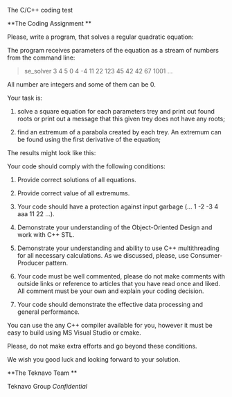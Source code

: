 The C/C\+\+ coding test 





**The Coding Assignment **


Please, write a program, that solves a regular quadratic equation: 



The program receives parameters of the equation as a stream of numbers from the command line: 



> se\_solver 3 4 5 0 4 -4 11 22 123 45 42 42 67 1001 … 



All number are integers and some of them can be 0. 

Your task is: 

1. solve a square equation for each parameters trey and print out found roots or print out a message that this given trey does not have any roots; 

2. find an extremum of a parabola created by each trey. An extremum can be found using the first derivative of the equation; 



The results might look like this: 





Your code should comply with the following conditions: 

1. Provide correct solutions of all equations. 

2. Provide correct value of all extremums. 

3. Your code should have a protection against input garbage \(… 1 -2 -3 4 aaa 11 22 …\). 

4. Demonstrate your understanding of the Object-Oriented Design and work with C\+\+ STL. 

5. Demonstrate your understanding and ability to use C\+\+ multithreading for all necessary calculations. As we discussed, please, use Consumer-Producer pattern. 

6. Your code must be well commented, please do not make comments with outside links or reference to articles that you have read once and liked. All comment must be your own and explain your coding decision. 

7. Your code should demonstrate the effective data processing and general performance. 



You can use the any C\+\+ compiler available for you, however it must be easy to build using MS Visual Studio or cmake. 

Please, do not make extra efforts and go beyond these conditions. 



We wish you good luck and looking forward to your solution. 



**The Teknavo Team **

Teknavo Group *Confidential*

